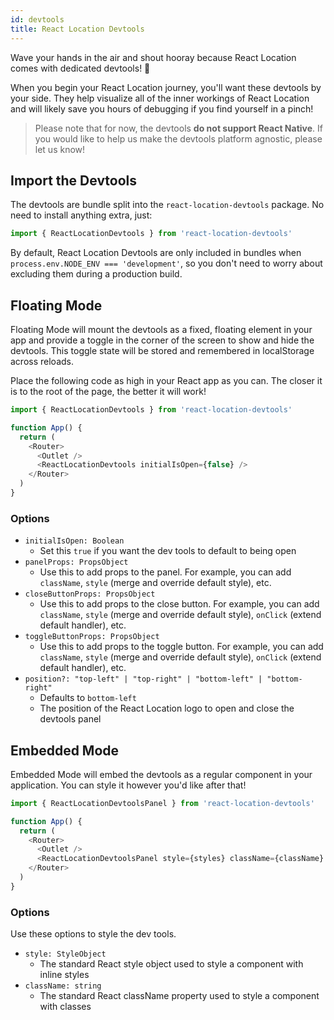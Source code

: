 ```yaml
---
id: devtools
title: React Location Devtools
---
```


Wave your hands in the air and shout hooray because React Location comes with dedicated devtools! 🥳

When you begin your React Location journey, you'll want these devtools by your side. They help visualize all of the inner workings of React Location and will likely save you hours of debugging if you find yourself in a pinch!

> Please note that for now, the devtools **do not support React Native**. If you would like to help us make the devtools platform agnostic, please let us know!

## Import the Devtools

The devtools are bundle split into the `react-location-devtools` package. No need to install anything extra, just:

```js
import { ReactLocationDevtools } from 'react-location-devtools'
```

By default, React Location Devtools are only included in bundles when `process.env.NODE_ENV === 'development'`, so you don't need to worry about excluding them during a production build.

## Floating Mode

Floating Mode will mount the devtools as a fixed, floating element in your app and provide a toggle in the corner of the screen to show and hide the devtools. This toggle state will be stored and remembered in localStorage across reloads.

Place the following code as high in your React app as you can. The closer it is to the root of the page, the better it will work!

```js
import { ReactLocationDevtools } from 'react-location-devtools'

function App() {
  return (
    <Router>
      <Outlet />
      <ReactLocationDevtools initialIsOpen={false} />
    </Router>
  )
}
```

### Options

- `initialIsOpen: Boolean`
  - Set this `true` if you want the dev tools to default to being open
- `panelProps: PropsObject`
  - Use this to add props to the panel. For example, you can add `className`, `style` (merge and override default style), etc.
- `closeButtonProps: PropsObject`
  - Use this to add props to the close button. For example, you can add `className`, `style` (merge and override default style), `onClick` (extend default handler), etc.
- `toggleButtonProps: PropsObject`
  - Use this to add props to the toggle button. For example, you can add `className`, `style` (merge and override default style), `onClick` (extend default handler), etc.
- `position?: "top-left" | "top-right" | "bottom-left" | "bottom-right"`
  - Defaults to `bottom-left`
  - The position of the React Location logo to open and close the devtools panel

## Embedded Mode

Embedded Mode will embed the devtools as a regular component in your application. You can style it however you'd like after that!

```js
import { ReactLocationDevtoolsPanel } from 'react-location-devtools'

function App() {
  return (
    <Router>
      <Outlet />
      <ReactLocationDevtoolsPanel style={styles} className={className} />
    </Router>
  )
}
```

### Options

Use these options to style the dev tools.

- `style: StyleObject`
  - The standard React style object used to style a component with inline styles
- `className: string`
  - The standard React className property used to style a component with classes
